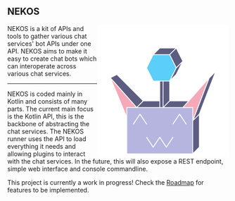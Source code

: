 ## NEKOS
<img src="https://raw.githubusercontent.com/NEKOS-Core/Branding/main/logo/nekos.png" align="right" alt="Logo" title="Logo" width="300" height="300">
NEKOS is a kit of APIs and tools to gather various chat services' bot APIs under one API. NEKOS aims to make it easy to create chat bots which can interoperate across various chat services.  

---

NEKOS is coded mainly in Kotlin and consists of many parts. The current main focus is the Kotlin API, this is the backbone of abstracting the chat services. 
The NEKOS runner uses the API to load everything it needs and allowing plugins to interact with the chat services. In the future, this will also expose a REST endpoint, simple web interface and console commandline.  

This project is currently a work in progress! Check the [Roadmap](https://github.com/NEKOS-Core/Roadmap) for features to be implemented.
